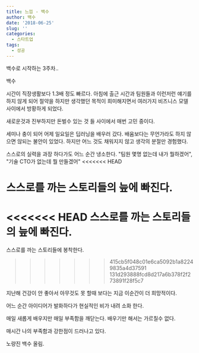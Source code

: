 ```yaml
---
title: 느낌 - 백수
author: 백수
date: '2018-06-25'
slug: ''
categories:
  - 스타트업
tags:
  - 성공
---
```

백수로 시작하는 3주차..

백수

시간이 직장생활보다 1.3배 정도 빠르다.
아침에 출근 시간과 팀원들과 이런저런 얘기를 하지 않게 되어
절약을 하지만 생각했던 목적이 희미해지면서 
여러가지 비즈니스 모델 사이에서 방황하게 되었다.

새로운것과 진부하지만 돈벌수 있는 것 들 사이에서 
매번 고민 중이다.

세미나 충이 되어 어제 일요일은 딥러닝을 배우러 갔다.
배움보다는 무언가라도 하지 않으면 않되는 불안이 있었다.
하지만 어느 것도 채워지지 않고 생각의 분절만 경험했다.

스스로의 실력을 과장 하다가도 어느 순간 냉소한다.
"팀원 몇명 없는데 내가 뭘하겠어", "기술 CTO가 없는데 뭘 만들겠어" 
<<<<<<< HEAD

스스로를 까는 스토리들의 늪에 빠진다.
=======
<<<<<<< HEAD
스스로를 까는 스토리들의 늪에 빠진다.
=======
스스로를 까는 스토리들에 봉착한다.
>>>>>>> 415cb5f048c01e6ca5092b1a82249835a4d37591
>>>>>>> 131d293888fcd8d217a6b378f2f273891f28f5c7

지난해 건강이  안 좋아서 아무것도 못 할때 보다는 
지금 이순간이 더 희망적이다.

어느 순간 아이디어가 발화하다가 현실적인 비가 내려 소화 한다.

매일 새롭게 배우지만 매일 부족함을 깨닫는다.
배우기만 해서는 가르칠수 없다.

매시간 나의 부족함과 강한점이 드러나고 있다.

노량진 백수 올림.
